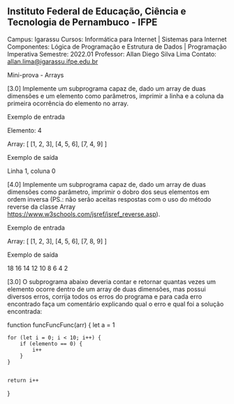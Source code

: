 ## Instituto Federal de Educação, Ciência e Tecnologia de Pernambuco - IFPE

Campus: Igarassu
Cursos: Informática para Internet | Sistemas para Internet
Componentes: Lógica de Programação e Estrutura de Dados | Programação Imperativa
Semestre: 2022.01
Professor: Allan Diego Silva Lima 
Contato: allan.lima@igarassu.ifpe.edu.br

Mini-prova - Arrays

[3.0] Implemente um subprograma capaz de, dado um array de duas dimensões e um elemento como parâmetros, imprimir a linha e a coluna da primeira ocorrência do elemento no array.

Exemplo de entrada

Elemento: 4

Array: 
[
  [1, 2, 3],
  [4, 5, 6],
  [7, 4, 9]
]

Exemplo de saída

Linha 1, coluna 0



[4.0] Implemente um subprograma capaz de, dado um array de duas dimensões como parâmetro, imprimir o dobro dos seus elementos em ordem inversa (PS.: não serão aceitas respostas com o uso do método reverse da classe Array https://www.w3schools.com/jsref/jsref_reverse.asp).

Exemplo de entrada

Array: 
[
  [1, 2, 3],
  [4, 5, 6],
  [7, 8, 9]
]

Exemplo de saída

18
16
14
12
10
8
6
4
2

[3.0] O subprograma abaixo deveria contar e retornar quantas vezes um elemento ocorre dentro de um array de duas dimensões, mas possui diversos erros, corrija todos os erros do programa e para cada erro encontrado faça um comentário explicando qual o erro e qual foi a solução encontrada:

function funcFuncFunc(arr) {
    let a = 1


    for (let i = 0; i < 10; i++) {
        if (elemento == 0) {
            i++
        }
    }


    return i++
}


